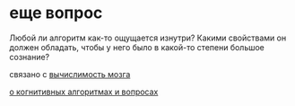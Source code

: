 # еще вопрос
Любой ли алгоритм как-то ощущается изнутри? Какими свойствами он должен обладать, чтобы у него было в какой-то степени большое сознание?

связано с [вычислимость мозга](%D0%B2%D1%8B%D1%87%D0%B8%D1%81%D0%BB%D0%B8%D0%BC%D0%BE%D1%81%D1%82%D1%8C%20%D0%BC%D0%BE%D0%B7%D0%B3%D0%B0)

[о когнитивных алгоритмах и вопросах](%D0%BE%20%D0%BA%D0%BE%D0%B3%D0%BD%D0%B8%D1%82%D0%B8%D0%B2%D0%BD%D1%8B%D1%85%20%D0%B0%D0%BB%D0%B3%D0%BE%D1%80%D0%B8%D1%82%D0%BC%D0%B0%D1%85%20%D0%B8%20%D0%B2%D0%BE%D0%BF%D1%80%D0%BE%D1%81%D0%B0%D1%85)